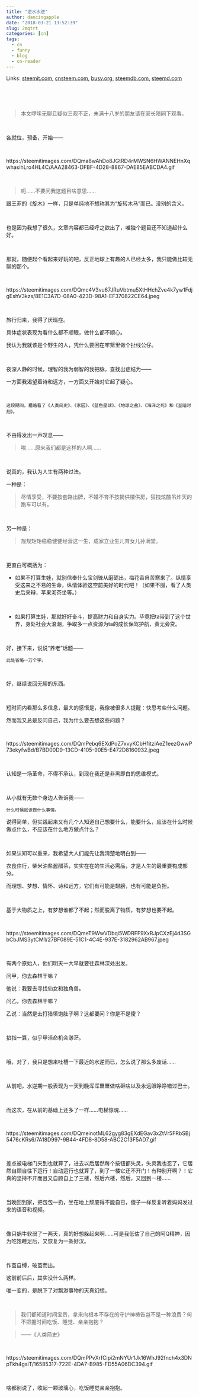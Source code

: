 ```yaml
---
title: "逆水水逆"
author: dancingapple
date: "2018-03-21 13:52:39"
slug: 2mqtrt
categories: [cn]
tags: 
  - cn
  - funny
  - blog
  - cn-reader
---
```


Links: [steemit.com](https://steemit.com/cn/@dancingapple/2mqtrt), [cnsteem.com](https://cnsteem.com/cn/@dancingapple/2mqtrt), [busy.org](https://busy.org/cn/@dancingapple/2mqtrt), [steemdb.com](https://steemdb.com/cn/@dancingapple/2mqtrt), [steemd.com](https://steemd.com/cn/@dancingapple/2mqtrt)

<html>
<p><br></p>
<p><br></p>
<blockquote>本文啰嗦无聊且疑似三观不正，未满十八岁的朋友请在家长陪同下观看。</blockquote>
<p><br></p>
<p>各就位，预备，开始——</p>
<p><br></p>
<p>https://steemitimages.com/DQma8wAhDo8JGtRD4rMWSN6HWANNEHnXqwhasihLro4HL4C/AAA28463-DFBF-4D28-8867-DAE85EABCDA4.gif</p>
<p><br></p>
<blockquote>呃……不要问我这题目啥意思……</blockquote>
<p>跟王菲的《旋木》一样，只是单纯地不想称其为“旋转木马”而已。没别的含义。</p>
<p><br></p>
<p>也是因为我想了很久，文章内容都已经呼之欲出了，唯独个题目还不知道起什么好。</p>
<p><br></p>
<p>那就，随便起个看起来好玩的吧，反正地球上有趣的人已经太多，我只能做比较无聊的那个。</p>
<p><br></p>
<p>https://steemitimages.com/DQmc4V3vu67JRuVbtmu5XtHHchZve4k7yw1FdjgEshV3kzs/8E1C3A7D-08A0-423D-98A1-EF370822CE64.jpeg</p>
<p><br></p>
<p>旅行归来，我得了厌班症。</p>
<p>具体症状表现为看什么都不顺眼，做什么都不顺心。</p>
<p>我认为我就该是个野生的人，凭什么要困在牢笼里做个扯线公仔。</p>
<p><br></p>
<p>夜深人静的时候，理智的我为弱智的我把脉，查找出症结为——</p>
<p>一方面我渴望着诗和远方，一方面又开始对它起了疑心。</p>
<p><br></p>
<p><code>这段期间，粗略看了《人类简史》、《家园》、《蓝色星球》、《地球之盐》、《海洋之死》和《至暗时刻》。</code></p>
<p><br></p>
<p>不由得发出一声叹息——</p>
<blockquote>唉……原来我们都是这样的人啊……</blockquote>
<p><br></p>
<p>说真的，我认为人生有两种过法。</p>
<p>一种是：</p>
<blockquote>尽情享受，不要按套路出牌，不婚不育不按揭供楼供房，狂拽炫酷吊炸天的跑车可以有。</blockquote>
<p><br></p>
<p>另一种是：</p>
<blockquote>规规矩矩稳稳健健经营这一生，成家立业生儿育女儿孙满堂。</blockquote>
<p><br></p>
<p>更直白可概括为：</p>
<ul>
  <li>如果不打算生娃，就别信奉什么宝剑锋从磨砺出，梅花香自苦寒来了。纵情享受这来之不易的生命，纵情体验这空前美好的时代吧！（如果不服，看了人类史后来辩，苹果沏茶坐等。）</li>
</ul>
<p><br></p>
<ul>
  <li>如果打算生娃，那就好好奋斗，提高财力和自身实力。毕竟把ta带到了这个世界，身处社会大浪潮，争取多一点资源为ta的成长保驾护航，责无旁贷。</li>
</ul>
<p><br></p>
<p>好，接下来，说说“养老”话题——</p>
<p><code>此处省略一万个字。</code></p>
<p><br></p>
<p>好，继续说回无聊的东西。</p>
<p><br></p>
<p>短时间内看那么多信息，最大的感悟是，我像被很多人提醒：快思考些什么问题。</p>
<p>然而我又总是反问自己，我为什么要去想这些问题？</p>
<p><br></p>
<p>https://steemitimages.com/DQmPebq6EXdPoZ7xvyKCbH1itziAeZ1eezGwwP73ekyfwBd/B7BD00D9-13CD-4105-90E5-E472D8160932.jpeg</p>
<p><br></p>
<p>认知是一场革命，不得不承认，到现在我还是非黑即白的思维模式。</p>
<p><br></p>
<p>从小就有无数个身边人告诉我——</p>
<p><code>什么时候就该做什么事情。</code></p>
<p>说得简单，但实践起来又有几个人知道自己想要什么，能要什么，应该在什么时候做点什么，不应该在什么地方做点什么？</p>
<p><br></p>
<p>如果认知可以重来，我希望大人们能先让我清楚地明白到——</p>
<p>衣食住行，柴米油盐酱醋茶，实实在在的生活必需品，才是人生的最重要构成部分。</p>
<p>而理想、梦想、情怀、诗和远方，它们有可能是翅膀，也有可能是负担。</p>
<p><br></p>
<p>基于大物质之上，有梦想谁都了不起；然而脱离了物质，有梦想也要不起。</p>
<p><br></p>
<p>https://steemitimages.com/DQmeT9WwVDbqi5WDRFF9XxRJpCXzEj4d3SGbCbJMS3ytCM1/27BF089E-51C1-4C4E-937E-3182962AB967.jpeg</p>
<p><br></p>
<p>有两个原始人，他们明天一大早就要往森林深处出发。</p>
<p>问甲，你去森林干嘛？</p>
<p>他说：我要去寻找仙女和独角兽。</p>
<p>问乙，你去森林干嘛？</p>
<p>乙说：当然是去打猎填饱肚子啊？这都要问？你是不是傻？</p>
<p><br></p>
<p>掐指一算，似乎甲活命机会渺茫。</p>
<p><br></p>
<p>哦，对了，我只是想来吐槽一下最近的水逆而已，怎么说了那么多废话……</p>
<p><br></p>
<p>从前吧，水逆期一般表现为一天到晚浑浑噩噩做啥砸啥以及永远眼睁睁错过巴士。</p>
<p><br></p>
<p>而这次，在从前的基础上还多了一样……电梯惊魂……</p>
<p><br></p>
<p>https://steemitimages.com/DQmeinotML62gyg83gEXdEGav3xZtVr5FRbSBj5476cKRs6/7A18D997-9B44-4FD8-8D58-ABC2C13F5AD7.gif</p>
<p><br></p>
<p>差点被电梯门夹到也就算了，进去以后居然每个按钮都失灵，失灵我也忍了，它居然自顾自往下运行！自动运行也就算了，到了一楼它还不开门！有种别开啊？！它真的坚持不开而且又自顾自上了三楼，然后六楼，然后，又回到一楼……</p>
<p><br></p>
<p>当晚回到家，把包包一扔，坐在地上颓废得不能自已，傻子一样反复听着妈妈发过来的语音和视频。</p>
<p><br></p>
<p>像只蜗牛软弱了一两天，真的好想躲起来啊……可是我低估了自己的阿Q精神，因为吃饱睡足后，又恢复为一条好汉。</p>
<p>&nbsp;</p>
<p>作茧自缚，破茧而出。</p>
<p>这前前后后，其实没什么两样。</p>
<p>唯一变的，是脱下了对飘渺事物的天真幻想。</p>
<p><br></p>
<blockquote>我们都知道时间宝贵，拿来向根本不存在的守护神祷告岂不是一种浪费？何不把握时间吃饭、睡觉、亲亲抱抱？</blockquote>
<blockquote>——《人类简史》</blockquote>
<p><br></p>
<p>https://steemitimages.com/DQmPPvXrfCipi2mNYUr1Jk16WhJ92fnch4x3DNpTkh4gsiT/16585317-722E-4DA7-B985-FD55A06DC394.gif</p>
<p><br></p>
<p>啥都别说了，收起一颗玻璃心，吃饭睡觉亲亲抱抱。</p>
<p><br></p>
<p><br></p>
<p><br></p>
</html>
